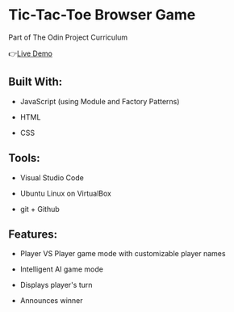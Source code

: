 # Tic-Tac-Toe Browser Game

Part of The Odin Project Curriculum

:point_right:[Live Demo](https://isabelleann.github.io/TICTACTOE/)

## Built With:
  * JavaScript (using Module and Factory Patterns)

  * HTML

  * CSS
  
## Tools:
  * Visual Studio Code
  
  * Ubuntu Linux on VirtualBox
  
  * git + Github

## Features:
  * Player VS Player game mode with customizable player names

  * Intelligent AI game mode

  * Displays player's turn

  * Announces winner


